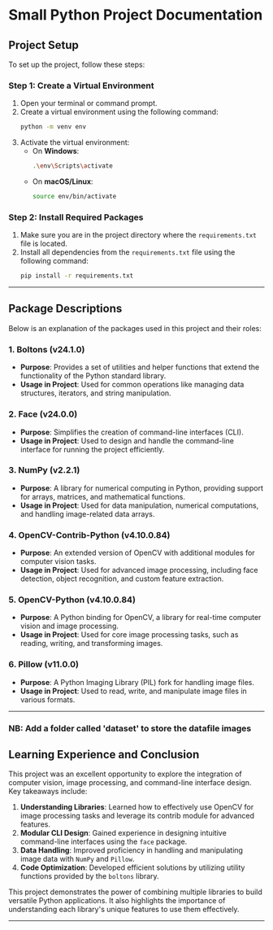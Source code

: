 # Small Python Project Documentation

## Project Setup

To set up the project, follow these steps:

### Step 1: Create a Virtual Environment

1. Open your terminal or command prompt.
2. Create a virtual environment using the following command:
   ```bash
   python -m venv env
   ```
3. Activate the virtual environment:
   - On **Windows**:
     ```bash
     .\env\Scripts\activate
     ```
   - On **macOS/Linux**:
     ```bash
     source env/bin/activate
     ```

### Step 2: Install Required Packages

1. Make sure you are in the project directory where the `requirements.txt` file is located.
2. Install all dependencies from the `requirements.txt` file using the following command:
   ```bash
   pip install -r requirements.txt
   ```

---

## Package Descriptions

Below is an explanation of the packages used in this project and their roles:

### 1. **Boltons (v24.1.0)**
   - **Purpose**: Provides a set of utilities and helper functions that extend the functionality of the Python standard library.
   - **Usage in Project**: Used for common operations like managing data structures, iterators, and string manipulation.

### 2. **Face (v24.0.0)**
   - **Purpose**: Simplifies the creation of command-line interfaces (CLI).
   - **Usage in Project**: Used to design and handle the command-line interface for running the project efficiently.

### 3. **NumPy (v2.2.1)**
   - **Purpose**: A library for numerical computing in Python, providing support for arrays, matrices, and mathematical functions.
   - **Usage in Project**: Used for data manipulation, numerical computations, and handling image-related data arrays.

### 4. **OpenCV-Contrib-Python (v4.10.0.84)**
   - **Purpose**: An extended version of OpenCV with additional modules for computer vision tasks.
   - **Usage in Project**: Used for advanced image processing, including face detection, object recognition, and custom feature extraction.

### 5. **OpenCV-Python (v4.10.0.84)**
   - **Purpose**: A Python binding for OpenCV, a library for real-time computer vision and image processing.
   - **Usage in Project**: Used for core image processing tasks, such as reading, writing, and transforming images.

### 6. **Pillow (v11.0.0)**
   - **Purpose**: A Python Imaging Library (PIL) fork for handling image files.
   - **Usage in Project**: Used to read, write, and manipulate image files in various formats.

---
### NB: Add a folder called 'dataset' to store the datafile images

## Learning Experience and Conclusion

This project was an excellent opportunity to explore the integration of computer vision, image processing, and command-line interface design. Key takeaways include:

1. **Understanding Libraries**: Learned how to effectively use OpenCV for image processing tasks and leverage its contrib module for advanced features.
2. **Modular CLI Design**: Gained experience in designing intuitive command-line interfaces using the `face` package.
3. **Data Handling**: Improved proficiency in handling and manipulating image data with `NumPy` and `Pillow`.
4. **Code Optimization**: Developed efficient solutions by utilizing utility functions provided by the `boltons` library.

This project demonstrates the power of combining multiple libraries to build versatile Python applications. It also highlights the importance of understanding each library's unique features to use them effectively.

---
